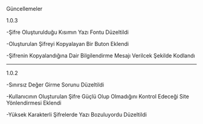 Güncellemeler

1.0.3

-Şifre Oluşturulduğu Kısımın Yazı Fontu Düzeltildi

-Oluşturulan Şifreyi Kopyalayan Bir Buton Eklendi

-Şifrenin Kopyalandığına Dair Bilgilendirme Mesajı Verilcek Şekilde Kodlandı

-----------------------------------------------------------------------------------

1.0.2

-Sınırsız Değer Girme Sorunu Düzeltildi


-Kullanıcının Oluşturulan Şifre Güçlü Olup Olmadığını Kontrol Edeceği Site Yönlendirmesi Eklendi



-Yüksek Karakterli Şifrelerde Yazı Bozuluyordu Düzeltildi


